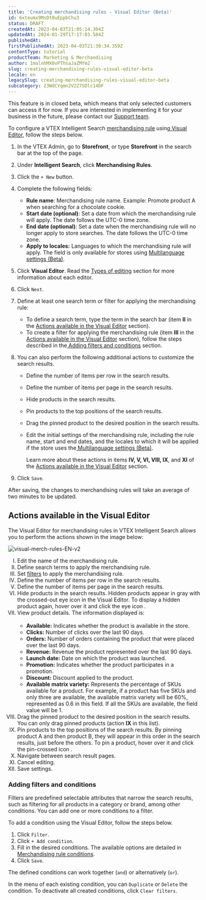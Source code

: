 ```yaml
---
title: 'Creating merchandising rules - Visual Editor (Beta)'
id: 6xteumx9MsDt0uEppbChu3
status: DRAFT
createdAt: 2023-04-03T21:05:14.304Z
updatedAt: 2024-01-29T17:17:03.584Z
publishedAt: 
firstPublishedAt: 2023-04-03T21:30:34.359Z
contentType: tutorial
productTeam: Marketing & Merchandising
author: 1malnhMX0vPThsaJaZMYm2
slug: creating-merchandising-rules-visual-editor-beta
locale: en
legacySlug: creating-merchandising-rules-visual-editor-beta
subcategory: 23WdCYqmn2V2Z7SDlc14DF
---
```


<div class="alert alert-info">
  <p>This feature is in closed beta, which means that only selected customers can access it for now. If you are interested in implementing it for your business in the future, please contact our <a href="https://support.vtex.com/hc/pt-br/requests">Support team</a>.</p>
</div>

To configure a VTEX Intelligent Search [merchandising rule](https://help.vtex.com/pt/tracks/vtex-intelligent-search--19wrbB7nEQcmwzDPl1l4Cb/5tBSYXb9EIdePa0MWTnFd0) using[ Visual Editor](https://help.vtex.com/pt/tracks/vtex-intelligent-search--19wrbB7nEQcmwzDPl1l4Cb/5tBSYXb9EIdePa0MWTnFd0#tipos-de-edicao), follow the steps below.

1.	In the VTEX Admin, go to **Storefront**, or type **Storefront** in the search bar at the top of the page.
2.	Under **Intelligent Search**, click **Merchandising Rules**.
3.	Click the `+ New` button.
4.	Complete the following fields:

	* **Rule name**: Merchandising rule name. Example: Promote product A when searching for a chocolate cookie.
	* **Start date (optional)**: Set a date from which the merchandising rule will apply. The date follows the UTC-0 time zone.
	* **End date (optional)**: Set a date when the merchandising rule will no longer apply to store searches. The date follows the UTC-0 time zone.
	* **Apply to locales:** Languages to which the merchandising rule will apply. The field is only available for stores using [Multilanguage settings (Beta)](https://help.vtex.com/en/tutorial/vtex-intelligent-search-configuracoes-multi-idioma-beta--2WahlTESLXIJ9XBdQMdTYO).
5.	Click **Visual Editor**. Read the [Types of editing](https://help.vtex.com/pt/tracks/vtex-intelligent-search--19wrbB7nEQcmwzDPl1l4Cb/5tBSYXb9EIdePa0MWTnFd0#tipos-de-edicao) section for more information about each editor.
6.	Click `Next`.
7.	Define at least one search term or filter for applying the merchandising rule:

	* To define a search term, type the term in the search bar (item **II** in the  [Actions available in the Visual Editor](#actions-available-in-the-visual-editor) section).
	* To create a filter for applying the merchandising rule (item **III** in the  [Actions available in the Visual Editor](#actions-available-in-the-visual-editor) section), follow the steps described in the[ Adding filters and conditions](https://help.vtex.com/pt/tutorial/criar-regra-de-merchandising-editor-visual-beta--6xteumx9MsDt0uEppbChu3#adicionar-filtros-e-condicoes) section.
8.	You can also perform the following additional actions to customize the search results.

	* Define the number of items per row in the search results.
	* Define the number of items per page in the search results.
	* Hide products in the search results.
	* Pin products to the top positions of the search results.
	* Drag the pinned product to the desired position in the search results.
	* Edit the initial settings of the merchandising rule, including the rule name, start and end dates, and the locales to which it will be applied if the store uses the[ Multilanguage settings (Beta)](https://help.vtex.com/pt/tutorial/vtex-intelligent-search-configuracoes-multi-idioma-beta--2WahlTESLXIJ9XBdQMdTYO).

      Learn more about these actions in items **IV, V, VI, VIII, IX**, and **XI** of the [Actions available in the Visual Editor](#actions-available-in-the-visual-editor) section.
9.	Click `Save`.

<div class="alert alert-info">
  <p>After saving, the changes to merchandising rules will take an average of two minutes to be updated.</p>
</div>

## Actions available in the Visual Editor

The Visual Editor for merchandising rules in VTEX Intelligent Search allows you to perform the actions shown in the image below:

![visual-merch-rules-EN-v2](//images.ctfassets.net/alneenqid6w5/1wQEvrFFEp5ixHPCVtHsxa/2f765817f537bc8477b0d6fddfb171b8/visual-merch-rules-EN-v2.png)

<ol class="mv7" type="I">
    <li class="t-body c-on-base mb5 lh-copy">Edit the name of the merchandising rule.</li>
    <li class="t-body c-on-base mb5 lh-copy">Define search terms to apply the merchandising rule.</li>
    <li class="t-body c-on-base mb5 lh-copy">Set <a href="#adding-filters-and-conditions" rel="noopener noreferrer"
            target="_self"
            class="t-body mv5 lh-copy c-link active-c-link hover-c-link visited-c-link hover-c-link break-word">filters</a>
        to apply the merchandising rule.</li>
    <li class="t-body c-on-base mb5 lh-copy">Define the number of items per row in the search results.</li>
    <li class="t-body c-on-base mb5 lh-copy">Define the number of items per page in the search results.</li>
    <li class="t-body c-on-base mb5 lh-copy">Hide products in the search results. Hidden products appear in gray with the crossed-out eye icon <i class="far fa-eye-slash"></i> in the Visual Editor. To display a hidden product again, hover over it and click the eye icon <i class="far fa-eye"></i>.</li>
    <li class="t-body c-on-base mb5 lh-copy">View product details. The information displayed is:<br /><br />
    	 <ul>
			   <li class="t-body c-on-base mb5 lh-copy"><strong>Available:</strong> Indicates whether the product is available in the store.</li>
				<li class="t-body c-on-base mb5 lh-copy"><strong>Clicks:</strong> Number of clicks over the last 90 days.</li>
				<li class="t-body c-on-base mb5 lh-copy"><strong>Orders:</strong> Number of orders containing the product that were placed over the last 90 days.</li>
				<li class="t-body c-on-base mb5 lh-copy"><strong>Revenue:</strong> Revenue the product represented over the last 90 days.</li>
				<li class="t-body c-on-base mb5 lh-copy"><strong>Launch date:</strong> Date on which the product was launched.</li>
				<li class="t-body c-on-base mb5 lh-copy"><strong>Promotion:</strong> Indicates whether the product participates in a promotion.</li> 
				<li class="t-body c-on-base mb5 lh-copy"><strong>Discount:</strong> Discount applied to the product.</li>
				<li class="t-body c-on-base mb5 lh-copy"><strong>Available matrix variety:</strong> Represents the percentage of SKUs available for a product. For example, if a product has five SKUs and only three are available, the available matrix variety will be 60%, represented as 0.6 in this field. If all the SKUs are available, the field value will be 1.</li>
		    </ul>
	    </li>
    <li class="t-body c-on-base mb5 lh-copy">Drag the pinned product to the desired position in the search results. You can only drag pinned products (action <strong>IX</strong> in this list).</li>
    <li class="t-body c-on-base mb5 lh-copy">Pin products to the top positions of the search results. By pinning product A and then product B, they will appear in this order in the search results, just before the others. To pin a product, hover over it and click the pin-crossed icon <i class="fas fa-thumbtack"></i>.</li>
    <li class="t-body c-on-base mb5 lh-copy">Navigate between search result pages.</li>
    <li class="t-body c-on-base mb5 lh-copy">Cancel editing.</li>
    <li class="t-body c-on-base mb5 lh-copy">Save settings.</li>
</ol>

### Adding filters and conditions

Filters are predefined selectable attributes that narrow the search results, such as filtering for all products in a category or brand, among other conditions. You can add one or more conditions to a filter.

To add a condition using the Visual Editor, follow the steps below.

1. Click `Filter`.
2. Click `+ Add condition`.
3. Fill in the desired conditions. The available options are detailed in [Merchandising rule conditions](https://help.vtex.com/en/tracks/vtex-intelligent-search--19wrbB7nEQcmwzDPl1l4Cb/3Dvava8LSVcFKeS2S6J7XW).
4. Click `Save`.

The defined conditions can work together (`and`) or alternatively (`or`).

In the <i class="far fa-ellipsis-v"></i> menu of each existing condition, you can `Duplicate` or `Delete` the condition. To deactivate all created conditions, click `Clear filters`.
